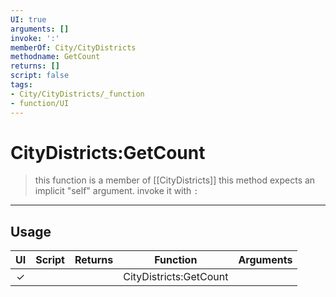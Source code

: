 ```yaml
---
UI: true
arguments: []
invoke: ':'
memberOf: City/CityDistricts
methodname: GetCount
returns: []
script: false
tags:
- City/CityDistricts/_function
- function/UI
---
```

# CityDistricts:GetCount
> this function is a member of [[CityDistricts]]
> this method expects an implicit "self" argument. invoke it with `:`
-----
## Usage
|  UI | Script | Returns | Function | Arguments |
|:---:|:------:|-------:|:--------:|:---------|
|✓| ||CityDistricts:GetCount||
